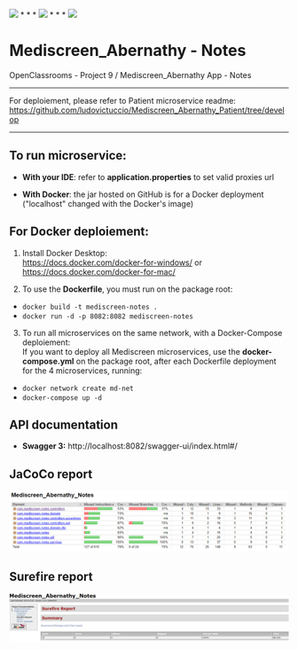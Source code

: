 <img src="https://img.shields.io/badge/java-%23ED8B00.svg?&style=for-the-badge&logo=java&logoColor=white"/> * * *  <img src="https://img.shields.io/badge/spring%20-%236DB33F.svg?&style=for-the-badge&logo=spring&logoColor=white"/>  * * *  <img src="https://img.shields.io/badge/docker%20-%230db7ed.svg?&style=for-the-badge&logo=docker&logoColor=white"/>

# Mediscreen_Abernathy - Notes

OpenClassrooms - Project 9 / Mediscreen_Abernathy App - Notes

---

For deploiement, please refer to Patient microservice readme: https://github.com/ludovictuccio/Mediscreen_Abernathy_Patient/tree/develop

---

## To run microservice:

- **With your IDE**: refer to **application.properties** to set valid proxies url

- **With Docker**: the jar hosted on GitHub is for a Docker deployment ("localhost" changed with the Docker's image)

## For Docker deploiement:

1. Install Docker Desktop: <br/>
https://docs.docker.com/docker-for-windows/ or https://docs.docker.com/docker-for-mac/

2. To use the **Dockerfile**, you must run on the package root: 
- `docker build -t mediscreen-notes .`
- `docker run -d -p 8082:8082 mediscreen-notes`

3. To run all microservices on the same network, with a Docker-Compose deploiement: <br/>
If you want to deploy all Mediscreen microservices, use the **docker-compose.yml** on the package root, after each Dockerfile deployment for the 4 microservices, running:
- `docker network create md-net`
- `docker-compose up -d`

## API documentation

- **Swagger 3:** http://localhost:8082/swagger-ui/index.html#/

## JaCoCo report

![Screenshot](Jacoco.PNG)

## Surefire report

![Screenshot](Surefire.PNG)
